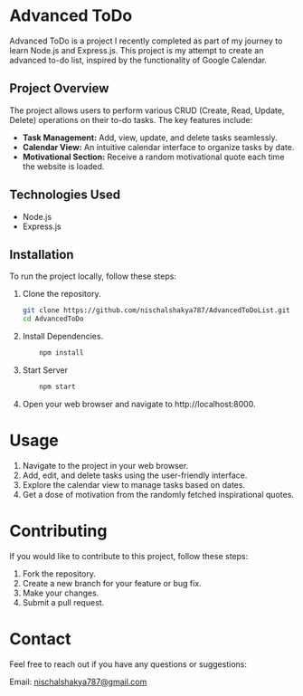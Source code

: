 # Advanced ToDo

Advanced ToDo is a project I recently completed as part of my journey to learn Node.js and Express.js. This project is my attempt to create an advanced to-do list, inspired by the functionality of Google Calendar.

## Project Overview

The project allows users to perform various CRUD (Create, Read, Update, Delete) operations on their to-do tasks. The key features include:

- **Task Management:** Add, view, update, and delete tasks seamlessly.
- **Calendar View:** An intuitive calendar interface to organize tasks by date.
- **Motivational Section:** Receive a random motivational quote each time the website is loaded.

## Technologies Used

- Node.js
- Express.js

## Installation

To run the project locally, follow these steps:

1. Clone the repository.
   ```bash
   git clone https://github.com/nischalshakya787/AdvancedToDoList.git
   cd AdvancedToDo
   ```
2. Install Dependencies.
    ```bash
        npm install
    ```
3. Start Server
    ```bash
        npm start
    ```
4. Open your web browser and navigate to http://localhost:8000.

# Usage
1. Navigate to the project in your web browser.
2. Add, edit, and delete tasks using the user-friendly interface.
3. Explore the calendar view to manage tasks based on dates.
4. Get a dose of motivation from the randomly fetched inspirational quotes.

# Contributing
If you would like to contribute to this project, follow these steps:

1. Fork the repository.
2. Create a new branch for your feature or bug fix.
3. Make your changes.
4. Submit a pull request.

# Contact
Feel free to reach out if you have any questions or suggestions:

Email: nischalshakya787@gmail.com
